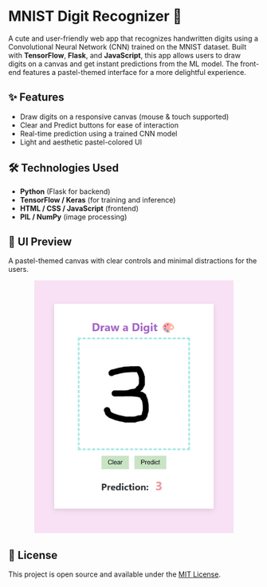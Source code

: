 # MNIST Digit Recognizer 🔎

A cute and user-friendly web app that recognizes handwritten digits using a Convolutional Neural Network (CNN) trained on the MNIST dataset. Built with **TensorFlow**, **Flask**, and **JavaScript**, this app allows users to draw digits on a canvas and get instant predictions from the ML model. The front-end features a pastel-themed interface for a more delightful experience.

## ✨ Features

* Draw digits on a responsive canvas (mouse & touch supported)
* Clear and Predict buttons for ease of interaction
* Real-time prediction using a trained CNN model
* Light and aesthetic pastel-colored UI

## 🛠️ Technologies Used

* **Python** (Flask for backend)
* **TensorFlow / Keras** (for training and inference)
* **HTML / CSS / JavaScript** (frontend)
* **PIL / NumPy** (image processing)

## 🎨 UI Preview

A pastel-themed canvas with clear controls and minimal distractions for the users.

<p align="center">
  <img src="ui_screenshot.png" alt="UI Screenshot" width="400"/>
</p>

## 📄 License

This project is open source and available under the [MIT License](LICENSE).
